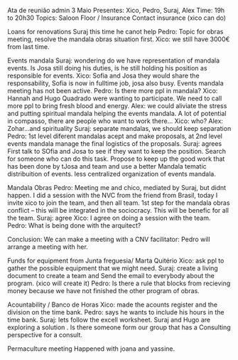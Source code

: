 Ata de reunião admin 3 Maio
Presentes: Xico, Pedro, Suraj, Alex
Time: 19h to 20h30
Topics:
Saloon Floor / Insurance
Contact insurance (xico can do)

Loans for renovations
Suraj this time he canot help
Pedro: Topic for obras meeting, resolve the mandala obras situation first.
Xico: we still have 3000€ from last time.

Events mandala
Suraj: wondering do we have representation of mandala events. Is Josa still doing his duties, is he still holding his position as responsible for events.
Xico: Sofia and Josa they would share the responsability, Sofia is now in fulltime job, josa also busy. Events mandala meeting has not been active.
Pedro: Is there more ppl in mandala? 
Xico: Hannah and Hugo Quadrado were wanting to participate.
We need to call more ppl to bring fresh blood and energy.
Alex: we could aliviate the stress and putting spiritual mandala helping the events mandala. A lot of potential in compasso, there are people who want to work there...
Xico: who?
Alex: Zohar...and spirituality
Suraj: separate mandalas, we should keep separation
Pedro: 1st level diferent mandalas acept and make proposals, at 2nd level events mandala manage the final logistics of the proposals.
Suraj: agrees
First talk to SOfia and Josa to see if they want to keep the position.
Search for someone who can do this task.
Propose to keep up the good work that has been done by tJosa and team and use a better Mandala tematic distribuition of events. less centralized organization of events mandala.


Mandala Obras
Pedro: Meeting me and chico, mediated by Suraj, but didnt happen. I did a session with the NVC from the friend from Brasil, today I invite xico to join the team, and then all team.  1st step for the mandala obras conflict – this will be integrated in the sociocracy.  This will be benefic for all the team.
Suraj: agree
Xico: I agree on doing a session with the team.
Pedro: What is being done with the arquitect?

Conclusion: 
We can make a meeting with a CNV facilitator: 
Pedro will arrange a meeting with her.



Funds for equipment from Junta freguesia/ Marta Quitério
Xico: ask ppl to gather the possible equipment that we might need.
Suraj: create a living document to create a team and Send the email to everybody about the program. (xico will create it)
Pedro: Is there a rule that blocks from recieving money because we have not finished the other program of obras.

Acountability / Banco de Horas
Xico: made the acounts register and the division on the time bank.
Pedro: says he wants to include his hours in the time bank. 
Suraj: lets follow the excell worksheet. Suraj and Hugo are exploring a solution .
Is there someone form our group that has a Consulting perspective for a consult.

Permaculture meeting
Happened with joana and yassine.

